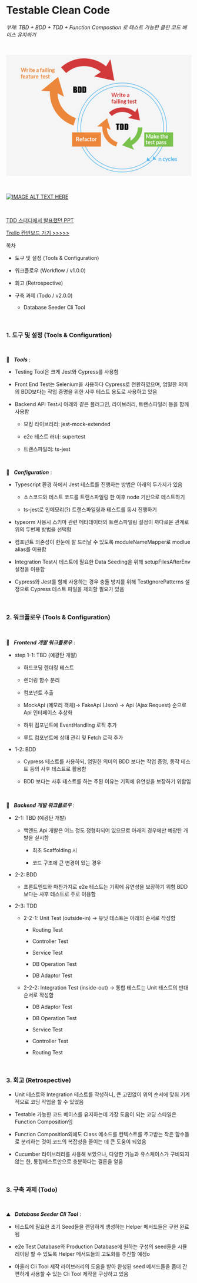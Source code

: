 # Testable Clean Code

_부제: TBD + BDD + TDD + Function Compostion 로 테스트 가능한 클린 코드 베이스 유지하기_

<br/>

![BDD_TDD](./bdd_tdd.jpg)

<br/>

[![IMAGE ALT TEXT HERE](https://img.youtube.com/vi/_iG7ex1U9aw/0.jpg)](https://www.youtube.com/watch?v=_iG7ex1U9aw)

<br/>

[TDD 스터디에서 발표했던 PPT](https://docs.google.com/presentation/d/1GU6EGQIFmo824UVz_w54ktVb4jkhXNAHd7xVj_FQYZ4/edit#slide=id.g4964e676f0_0_4)

[Trello 칸반보드 가기 >>>>>](https://trello.com/b/fxhhYC18/testable-clean-codes)

목차 

* 도구 및 설정 (Tools & Configuration)

* 워크플로우 (Workflow / v1.0.0)


* 회고 (Retrospective)

* 구축 과제 (Todo / v2.0.0)

    * Database Seeder Cli Tool

<br/>

### 1. 도구 및 설정 (Tools & Configuration)

<br/>

🚩 &nbsp; **_Tools_** :   

* Testing Tool은 크게 Jest와 Cypress를 사용함

* Front End Test는 Selenium을 사용하다 Cypress로 전환하였으며, 엄밀한 의미의 BDD보다는 작업 증명을 위한 사후 테스트 용도로 사용하고 있음

* Backend API Test시 아래와 같은 플러그인, 라이브러리, 트랜스파일러 등을 함께 사용함

    * 모킹 라이브러리: jest-mock-extended

    * e2e 테스트 러너: supertest
 
    * 트랜스파일러: ts-jest

<br/>

🚩 &nbsp; **_Configuration_** :   

* Typescript 환경 하에서 Jest 테스트를 진행하는 방법은 아래의 두가지가 있음

    * 소스코드와 테스트 코드를 트랜스파일링 한 이후 node 기반으로 테스트하기 

    * ts-jest로 인메모리(?) 트랜스파일링과 테스트를 동시 진행하기

* typeorm 사용시 스키마 관련 메타데이터의 트랜스파일링 설정이 까다로운 관계로 위의 두번째 방법을 선택함

* 컴포넌트 의존성이 한눈에 잘 드러날 수 있도록 moduleNameMapper로 modlue alias를 이용함 

* Integration Test시 테스트에 필요한 Data Seeding을 위해 setupFilesAfterEnv 설정을 이용함

* Cypress와 Jest를 함께 사용하는 경우 충돌 방지를 위해 TestIgnorePatterns 설정으로 Cypress 테스트 파일을 제외할 필요가 있음

<br/>

### 2. 워크플로우 (Tools & Configuration)

<br/>

🚩 &nbsp; **_Frontend 개발 워크플로우_** :

* step 1-1: TBD (예광탄 개발)

    * 하드코딩 렌더링 테스트

    * 렌더링 함수 분리

    * 컴포넌트 추출

    * MockApi (메모리 객체)-> FakeApi (Json) -> Api (Ajax Request) 순으로 Api 인터페이스 추상화

    * 하위 컴포넌트에 EventHandling 로직 추가

    * 루트 컴포넌트에 상태 관리 및 Fetch 로직 추가

* 1-2: BDD

    * Cypress 테스트를 사용하되, 엄밀한 의미의 BDD 보다는 작업 증명, 동작 테스트 등의 사후 테스트로 활용함

    * BDD 보다는 사후 테스트를 하는 주된 이유는 기획에 유연성을 보장하기 위함임

<br/>

🚩 &nbsp; **_Backend 개발 워크플로우_** :  

* 2-1: TBD (예광탄 개발)

    * 백엔드 Api 개발은 어느 정도 정형화되어 있으므로 아래의 경우에만 예광탄 개발을 실시함 

        * 최초 Scaffolding 시

        * 코드 구조에 큰 변경이 있는 경우

* 2-2: BDD

    * 프론트엔드와 마찬가지로 e2e 테스트는 기획에 유연성을 보장하기 위함 BDD 보다는 사후 테스트로 주로 이용함

* 2-3: TDD

    * 2-2-1: Unit Test (outside-in) -> 유닛 테스트는 아래의 순서로 작성함

        * Routing Test

        * Controller Test

        * Service Test

        * DB Operation Test

        * DB Adaptor Test

    * 2-2-2: Integration Test (inside-out) -> 통합 테스트는 Unit 테스트의 반대 순서로 작성함

        * DB Adaptor Test

        * DB Operation Test

        * Service Test

        * Controller Test

        * Routing Test

<br/>

### 3. 회고 (Retrospective)

* Unit 테스트와 Integration 테스트를 작성하니, 큰 고민없이 위의 순서에 맞춰 기계적으로 코딩 작업을 할 수 있었음

* Testable 가능한 코드 베이스를 유지하는데 가장 도움이 되는 코딩 스타일은 Function Composition임

* Function Composition외에도 Class 메소드를 컨텍스트를 주고받는 작은 함수들로 분리하는 것이 코드의 복잡성을 줄이는 데 큰 도움이 되었음

* Cucumber 라이브러리를 사용해 보았으나, 다양한 기능과 유스케이스가 구비되지 않는 한, 통합테스트만으로 충분하다는 결론을 얻음

<br/>

### 3. 구축 과제 (Todo)

<br/>

⛰ &nbsp; **_Database Seeder Cli Tool_** :   

* 테스트에 필요한 초기 Seed들을 랜덤하게 생성하는 Helper 메서드들은 구현 완료됨

* e2e Test Database와 Production Database에 원하는 구성의 seed들을 시뮬레이팅 할 수 있도록 Helper 메서드들의 고도화를 추진할 예정o

* 아울러 Cli Tool 제작 라이브러리의 도움을 받아 완성된 seed 메서드들을 좀더 간편하게 사용할 수 있는 Cli Tool 제작을 구상하고 있음

<br/>


